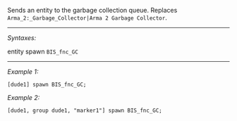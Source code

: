 Sends an entity to the garbage collection queue. Replaces `Arma_2:_Garbage_Collector|Arma 2 Garbage Collector`.


---
*Syntaxes:*

entity spawn `BIS_fnc_GC`

---
*Example 1:*

```sqf
[dude1] spawn BIS_fnc_GC;
```

*Example 2:*

```sqf
[dude1, group dude1, "marker1"] spawn BIS_fnc_GC;
```